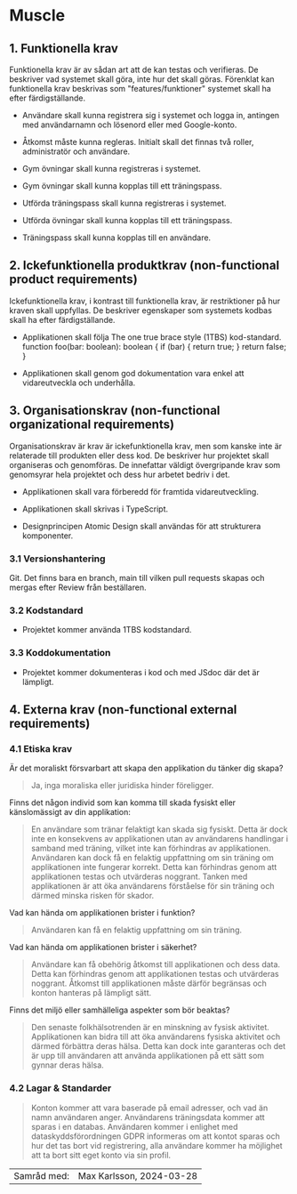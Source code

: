 # Muscle

## 1. Funktionella krav

Funktionella krav är av sådan art att de kan testas och verifieras. De beskriver vad systemet skall göra, inte hur det skall göras.
Förenklat kan funktionella krav beskrivas som "features/funktioner" systemet skall ha efter färdigställande.

- Användare skall kunna registrera sig i systemet och logga in, antingen med användarnamn och lösenord eller med Google-konto.

- Åtkomst måste kunna regleras. Initialt skall det finnas två roller, administratör och användare.

- Gym övningar skall kunna registreras i systemet.

- Gym övningar skall kunna kopplas till ett träningspass.

- Utförda träningspass skall kunna registreras i systemet.

- Utförda övningar skall kunna kopplas till ett träningspass.

- Träningspass skall kunna kopplas till en användare.

## 2. Ickefunktionella produktkrav (non-functional product requirements)

Ickefunktionella krav, i kontrast till funktionella krav, är restriktioner på hur kraven skall uppfyllas.
De beskriver egenskaper som systemets kodbas skall ha efter färdigställande.

- Applikationen skall följa The one true brace style (1TBS) kod-standard.
function foo(bar: boolean): boolean {
  if (bar) {
    return true;
  }
  return false;
}

- Applikationen skall genom god dokumentation vara enkel att vidareutveckla och underhålla.

## 3. Organisationskrav (non-functional organizational requirements)

Organisationskrav är krav är ickefunktionella krav, men som kanske inte är relaterade till produkten eller dess kod. De beskriver hur projektet skall organiseras och genomföras. De innefattar väldigt övergripande krav som genomsyrar hela projektet och dess hur arbetet bedriv i det.

- Applikationen skall vara förberedd för framtida vidareutveckling.

- Applikationen skall skrivas i TypeScript.

- Designprincipen Atomic Design skall användas för att strukturera komponenter.

### 3.1 Versionshantering

Git. Det finns bara en branch, main till vilken pull requests skapas och mergas efter Review från beställaren.

### 3.2 Kodstandard

- Projektet kommer använda 1TBS kodstandard.

### 3.3 Koddokumentation

- Projektet kommer dokumenteras i kod och med JSdoc där det är lämpligt.

## 4. Externa krav (non-functional external requirements)

### 4.1 Etiska krav

Är det moraliskt försvarbart att skapa den applikation du tänker dig skapa?

> Ja, inga moraliska eller juridiska hinder föreligger.

Finns det någon individ som kan komma till skada fysiskt eller känslomässigt av din applikation:

> En användare som tränar felaktigt kan skada sig fysiskt. Detta är dock inte en konsekvens av applikationen utan av användarens handlingar i samband med träning, vilket inte kan förhindras av applikationen. Användaren kan dock få en felaktig uppfattning om sin träning om applikationen inte fungerar korrekt. Detta kan förhindras genom att applikationen testas och utvärderas noggrant. Tanken med applikationen är att öka användarens förståelse för sin träning och därmed minska risken för skador.

Vad kan hända om applikationen brister i funktion?

> Användaren kan få en felaktig uppfattning om sin träning.

Vad kan hända om applikationen brister i säkerhet?

> Användare kan få obehörig åtkomst till applikationen och dess data. Detta kan förhindras genom att applikationen testas och utvärderas noggrant. Åtkomst till applikationen måste därför begränsas och konton hanteras på lämpligt sätt.

Finns det miljö eller samhälleliga aspekter som bör beaktas?

> Den senaste folkhälsotrenden är en minskning av fysisk aktivitet. Applikationen kan bidra till att öka användarens fysiska aktivitet och därmed förbättra deras hälsa. Detta kan dock inte garanteras och det är upp till användaren att använda applikationen på ett sätt som gynnar deras hälsa.

### 4.2 Lagar & Standarder

> Konton kommer att vara baserade på email adresser, och vad än namn användaren anger. Användarens träningsdata kommer att sparas i en databas.
Användaren kommer i enlighet med dataskyddsförordningen GDPR informeras om att kontot sparas och hur det tas bort vid registrering, alla användare kommer ha möjlighet att ta bort sitt eget konto via sin profil.

|              |                                          |
|--------------|------------------------------------------|
|Samråd med: | Max Karlsson, 2024-03-28  |
